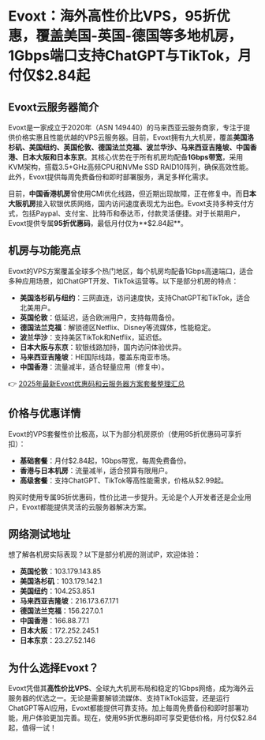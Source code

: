 # Evoxt：海外高性价比VPS，95折优惠，覆盖美国-英国-德国等多地机房，1Gbps端口支持ChatGPT与TikTok，月付仅$2.84起

## Evoxt云服务器简介

Evoxt是一家成立于2020年（ASN 149440）的马来西亚云服务商家，专注于提供价格实惠且性能优越的VPS云服务器。目前，Evoxt拥有九大机房，覆盖**美国洛杉矶、美国纽约、英国伦敦、德国法兰克福、波兰华沙、马来西亚吉隆坡、中国香港、日本大阪和日本东京**。其核心优势在于所有机房均配备**1Gbps带宽**，采用KVM架构，搭载3.5+GHz高频CPU和NVMe SSD RAID10阵列，确保高效性能。此外，Evoxt提供每周免费备份和即时部署服务，满足多样化需求。

目前，**中国香港机房**曾使用CMI优化线路，但近期出现故障，正在修复中。而**日本大阪机房**接入软银优质网络，国内访问速度表现尤为出色。Evoxt支持多种支付方式，包括Paypal、支付宝、比特币和泰达币，付款灵活便捷。对于长期用户，Evoxt提供专属**95折优惠码**，最低月付仅为**$2.84起**。

## 机房与功能亮点

Evoxt的VPS方案覆盖全球多个热门地区，每个机房均配备1Gbps高速端口，适合多种应用场景，如ChatGPT开发、TikTok运营等。以下是部分机房的特点：

- **美国洛杉矶与纽约**：三网直连，访问速度快，支持ChatGPT和TikTok，适合北美用户。
- **英国伦敦**：低延迟，适合欧洲用户，支持每周备份。
- **德国法兰克福**：解锁德区Netflix、Disney等流媒体，性能稳定。
- **波兰华沙**：支持美区TikTok和Netflix，延迟低。
- **日本大阪与东京**：软银线路加持，国内访问体验优异。
- **马来西亚吉隆坡**：HE国际线路，覆盖东南亚市场。
- **中国香港**：流量减半，适合轻量应用（修复中）。

👉 [2025年最新Evoxt优惠码和云服务器方案套餐整理汇总](https://bit.ly/evoxt)

## 价格与优惠详情

Evoxt的VPS套餐性价比极高，以下为部分机房原价（使用95折优惠码可享折扣）：

- **基础套餐**：月付$2.84起，1Gbps带宽，每周免费备份。
- **香港与日本机房**：流量减半，适合预算有限用户。
- **高级套餐**：支持ChatGPT、TikTok等高性能需求，价格从$2.99起。

购买时使用专属95折优惠码，性价比进一步提升。无论是个人开发者还是企业用户，Evoxt都能提供灵活的云服务器解决方案。

## 网络测试地址

想了解各机房实际表现？以下是部分机房的测试IP，欢迎体验：

- **英国伦敦**：103.179.143.85  
- **美国洛杉矶**：103.179.142.1  
- **美国纽约**：104.253.85.1  
- **马来西亚吉隆坡**：216.173.67.171  
- **德国法兰克福**：156.227.0.1  
- **中国香港**：166.88.77.1  
- **日本大阪**：172.252.245.1  
- **日本东京**：23.27.52.146  

## 为什么选择Evoxt？

Evoxt凭借其**高性价比VPS**、全球九大机房布局和稳定的1Gbps网络，成为海外云服务器的优选之一。无论是需要解锁流媒体、支持TikTok运营，还是运行ChatGPT等AI应用，Evoxt都能提供可靠支持。加上每周免费备份和即时部署功能，用户体验更加完善。现在，使用95折优惠码即可享受更低价格，月付仅$2.84起，值得一试！